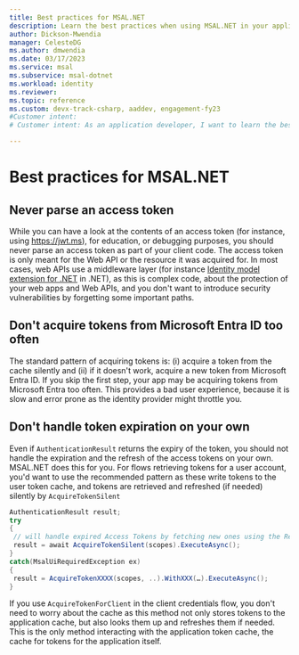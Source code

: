 ```yaml
---
title: Best practices for MSAL.NET
description: Learn the best practices when using MSAL.NET in your application development scenario.
author: Dickson-Mwendia
manager: CelesteDG
ms.author: dmwendia
ms.date: 03/17/2023
ms.service: msal
ms.subservice: msal-dotnet
ms.workload: identity
ms.reviewer:
ms.topic: reference
ms.custom: devx-track-csharp, aaddev, engagement-fy23
#Customer intent: 
# Customer intent: As an application developer, I want to learn the best practices for using MSAL.NET in my development scenario

---
```



# Best practices for MSAL.NET

## Never parse an access token

While you can have a look at the contents of an access token (for instance, using https://jwt.ms), for education, or debugging purposes, you should never parse an access token as part of your client code. The access token is only meant for the Web API or the resource it was acquired for. In most cases, web APIs use a middleware layer (for instance [Identity model extension for .NET](https://github.com/AzureAD/azure-activedirectory-identitymodel-extensions-for-dotnet/wiki) in .NET), as this is complex code, about the protection of your web apps and Web APIs, and you don't want to introduce security vulnerabilities by forgetting some important paths.

<a name='dont-acquire-tokens-from-azure-ad-too-often'></a>

## Don't acquire tokens from Microsoft Entra ID too often

The standard pattern of acquiring tokens is: (i) acquire a token from the cache silently and (ii) if it doesn't work, acquire a new token from Microsoft Entra ID. If you skip the first step, your app may be acquiring tokens from Microsoft Entra too often. This provides a bad user experience, because it is slow and error prone as the identity provider might throttle you.

## Don't handle token expiration on your own

Even if `AuthenticationResult` returns the expiry of the token, you should not handle the expiration and the refresh of the access tokens on your own. MSAL.NET does this for you. For flows retrieving tokens for a user account, you'd want to use the recommended pattern as these write tokens to the user token cache, and tokens are retrieved and refreshed (if needed) silently by `AcquireTokenSilent`

```csharp
AuthenticationResult result;
try
{
 // will handle expired Access Tokens by fetching new ones using the Refresh Token
 result = await AcquireTokenSilent(scopes).ExecuteAsync();
}
catch(MsalUiRequiredException ex)
{
 result = AcquireTokenXXXX(scopes, ..).WithXXX(…).ExecuteAsync();
}
```

If you use `AcquireTokenForClient` in the client credentials flow, you don't need to worry about the cache as this method not only stores tokens to the application cache, but also looks them up and refreshes them if needed. This is the only method interacting with the application token cache, the cache for tokens for the application itself.

